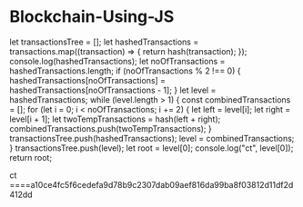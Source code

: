 # Blockchain-Using-JS

let transactionsTree = [];
let hashedTransactions = transactions.map((transaction) => {
return hash(transaction);
});
console.log(hashedTransactions);
let noOfTransactions = hashedTransactions.length;
if (noOfTransactions % 2 !== 0) {
hashedTransactions[noOfTransactions] =
hashedTransactions[noOfTransactions - 1];
}
let level = hashedTransactions;
while (level.length > 1) {
const combinedTransactions = [];
for (let i = 0; i < noOfTransactions; i += 2) {
let left = level[i];
let right = level[i + 1];
let twoTempTransactions = hash(left + right);
combinedTransactions.push(twoTempTransactions);
}
transactionsTree.push(hashedTransactions);
level = combinedTransactions;
}
transactionsTree.push(level);
let root = level[0];
console.log("ct", level[0]);
return root;

ct ====a10ce4fc5f6cedefa9d78b9c2307dab09aef816da99ba8f03812d11df2d412dd
